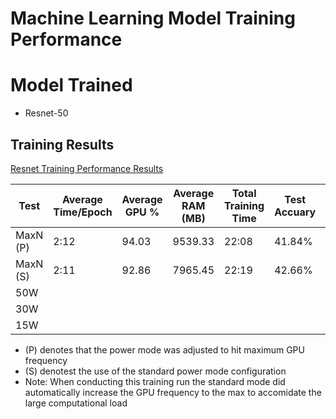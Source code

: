 # Machine Learning Model Training Performance

# Model Trained

- Resnet-50 

## Training Results 

<ins>Resnet Training Performance Results</ins>

|Test|Average Time/Epoch |Average GPU %| Average RAM (MB)| Total Training Time | Test Accuary | Power Draw (W) | 
| ----------- | ----------- | ----------- | ----------- | ----------- | ----------- | ----------- |
|MaxN (P)| 2:12 | 94.03 | 9539.33 | 22:08 | 41.84%| 51.03 |
|MaxN (S)|2:11 | 92.86 | 7965.45 |22:19 |42.66% |50.36 |
|50W|  |    |  |    |  
|30W|  |   |   |  |
|15W|  |  |  |   |

- (P) denotes that the power mode was adjusted to hit maximum GPU frequency
- (S) denotest the use of the standard power mode configuration
- Note: When conducting this training run the standard mode did automatically increase the GPU frequency to the max to accomidate the large computational load

